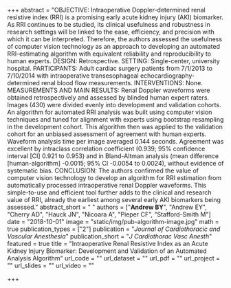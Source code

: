 +++
abstract = "OBJECTIVE: Intraoperative Doppler-determined renal resistive index (RRI) is a promising early acute kidney injury (AKI) biomarker. As RRI continues to be studied, its clinical usefulness and robustness in research settings will be linked to the ease, efficiency, and precision with which it can be interpreted. Therefore, the authors assessed the usefulness of computer vision technology as an approach to developing an automated RRI-estimating algorithm with equivalent reliability and reproducibility to human experts. DESIGN: Retrospective. SETTING: Single-center, university hospital. PARTICIPANTS: Adult cardiac surgery patients from 7/1/2013 to 7/10/2014 with intraoperative transesophageal echocardiography-determined renal blood flow measurements. INTERVENTIONS: None. MEASUREMENTS AND MAIN RESULTS: Renal Doppler waveforms were obtained retrospectively and assessed by blinded human expert raters. Images (430) were divided evenly into development and validation cohorts. An algorithm for automated RRI analysis was built using computer vision techniques and tuned for alignment with experts using bootstrap resampling in the development cohort. This algorithm then was applied to the validation cohort for an unbiased assessment of agreement with human experts. Waveform analysis time per image averaged 0.144 seconds. Agreement was excellent by intraclass correlation coefficient (0.939; 95% confidence interval [CI] 0.921 to 0.953) and in Bland-Altman analysis (mean difference [human-algorithm] -0.0015; 95% CI -0.0054 to 0.0024), without evidence of systematic bias. CONCLUSION: The authors confirmed the value of computer vision technology to develop an algorithm for RRI estimation from automatically processed intraoperative renal Doppler waveforms. This simple-to-use and efficient tool further adds to the clinical and research value of RRI, already the earliest among several early AKI biomarkers being assessed."
abstract_short = " "
authors = ["**Andrew BY**", "Andrew EY", "Cherry AD", "Hauck JN", "Nicoara A", "Pieper CF", "Stafford-Smith M"]
date = "2018-10-01"
image = "static/img/pub-algorithm-image.jpg"
math = true
publication_types = ["2"]
publication = "*Journal of Cardiothoracic and Vascular Anesthesia*"
publication_short = "*J Cardiothorac Vasc Anesth*"
featured = true
title = "Intraoperative Renal Resistive Index as an Acute Kidney Injury Biomarker: Development and Validation of an Automated Analysis Algorithm"
url_code = ""
url_dataset = ""
url_pdf = ""
url_project = ""
url_slides = ""
url_video = ""

+++
